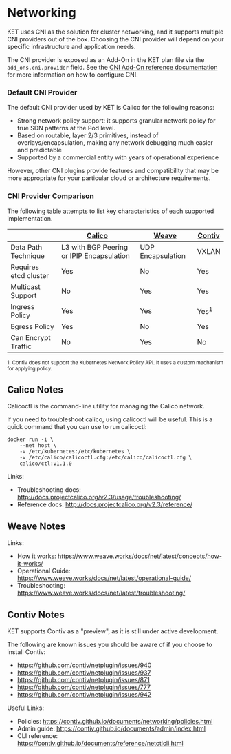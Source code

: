 # Networking
KET uses CNI as the solution for cluster networking, and it supports multiple
CNI providers out of the box. Choosing the CNI provider will depend on your specific
infrastructure and application needs. 

The CNI provider is exposed as an Add-On in the KET plan file via the 
`add_ons.cni.provider` field. See the [CNI Add-On reference documentation](add_ons.md#cni)
for more information on how to configure CNI.


### Default CNI Provider
The default CNI provider used by KET is Calico for the following reasons:
* Strong network policy support: it supports granular network policy for true SDN patterns at the Pod level.
* Based on routable, layer 2/3 primitives, instead of overlays/encapsulation, making any network debugging much easier and predictable
* Supported by a commercial entity with years of operational experience

However, other CNI plugins provide features and compatibility that may be more appropriate for your particular cloud or architecture requirements.

### CNI Provider Comparison
The following table attempts to list key characteristics of each supported implementation.

|  | [Calico](https://www.projectcalico.org/) | [Weave](https://www.weave.works/oss/net/) | [Contiv](https://contiv.github.io/) |
|---|--------|-------|--------|
| Data Path Technique | L3 with BGP Peering or IPIP Encapsulation | UDP Encapsulation | VXLAN |
| Requires etcd cluster | Yes | No | Yes |
| Multicast Support | No | Yes | Yes |
| Ingress Policy | Yes | Yes | Yes<sup>1</sup> |
| Egress Policy | Yes | No | Yes |
| Can Encrypt Traffic | No | Yes | No |

<sup>1. Contiv does not support the Kubernetes Network Policy API. It uses a custom mechanism for applying policy.</sup>

## Calico Notes
Calicoctl is the command-line utility for managing the Calico network.

If you need to troubleshoot calico, using calicoctl will be useful. This is
a quick command that you can use to run calicoctl:
```
docker run -i \
    --net host \
    -v /etc/kubernetes:/etc/kubernetes \
    -v /etc/calico/calicoctl.cfg:/etc/calico/calicoctl.cfg \
    calico/ctl:v1.1.0
```

Links: 
* Troubleshooting docs: http://docs.projectcalico.org/v2.3/usage/troubleshooting/
* Reference docs: http://docs.projectcalico.org/v2.3/reference/

## Weave Notes

Links:
* How it works: https://www.weave.works/docs/net/latest/concepts/how-it-works/
* Operational Guide: https://www.weave.works/docs/net/latest/operational-guide/
* Troubleshooting: https://www.weave.works/docs/net/latest/troubleshooting/

## Contiv Notes
KET supports Contiv as a "preview", as it is still under active development.

The following are known issues you should be aware of if you choose to install Contiv:
* https://github.com/contiv/netplugin/issues/940
* https://github.com/contiv/netplugin/issues/937
* https://github.com/contiv/netplugin/issues/871
* https://github.com/contiv/netplugin/issues/777
* https://github.com/contiv/netplugin/issues/942

Useful Links:
* Policies: https://contiv.github.io/documents/networking/policies.html
* Admin guide: https://contiv.github.io/documents/admin/index.html
* CLI reference: https://contiv.github.io/documents/reference/netctlcli.html
